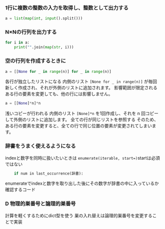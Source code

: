 ### 1行に複数の整数の入力を取得し、整数として出力する
```Python
a = list(map(int, input().split()))
```

### N×Nの行列を出力する
```Python
for i in a:
    print("".join(map(str, i)))
```

### 空の行列を作成するときに
```Python
a = [[None for _ in range(n)] for _ in range(n)]
```
各行が独立したリストになる
内側のリスト ```[None for _ in range(n)]``` が毎回新しく作成され、それが外側のリストに追加されます。
影響範囲が限定される
ある行の要素を変更しても、他の行には影響しません。
```Python
a = [[None]*n]*n
```
浅いコピーが行われる
内側のリスト ```[None]*n``` を1回作成し、それを n 回コピーして外側のリストに追加します。
全ての行が同じリストを参照する
そのため、ある行の要素を変更すると、全ての行で同じ位置の要素が変更されてしまいます。

### 辞書をうまく使えるようになる
indexと数字を同時に扱いたいときは
```enumerate(iterable, start=)```startは必須ではない
```for i, num in enumerate(a):
    if num in last_occurrence(辞書):
```
enumerateでindexと数字を取り出した後にその数字が辞書の中に入っているか確認するコード

### D 物理的巣番号と論理的巣番号
計算を軽くするためにdict型を使う
巣の入れ替えは論理的巣番号を変更することで実装

